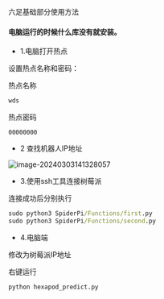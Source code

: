 六足基础部分使用方法

#### 电脑运行的时候什么库没有就安装。





* 1.电脑打开热点

设置热点名称和密码：

热点名称

```cmd
wds
```

热点密码

```
00000000
```



* 2 查找机器人IP地址

![image-20240303141328057](C:\Users\wds\AppData\Roaming\Typora\typora-user-images\image-20240303141328057.png)



* 3.使用ssh工具连接树莓派

连接成功后分别执行



```cmd
sudo python3 SpiderPi/Functions/first.py  
sudo python3 SpiderPi/Functions/second.py
```



* 4.电脑端



修改为树莓派IP地址





右键运行

```python
python hexapod_predict.py
```

